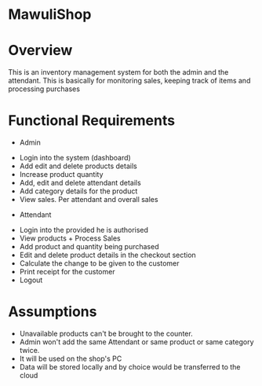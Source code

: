 # MawuliShop
# Overview
This is an inventory management system for both the admin and the attendant. This is basically for monitoring sales, keeping track of items and processing purchases

# Functional Requirements

* Admin
- Login into the system (dashboard)
- Add edit and delete products details 
- Increase product quantity
- Add, edit and delete attendant details
- Add category details for the product
- View sales. Per attendant and overall sales 

* Attendant
- Login into the provided he is authorised
- View products
      + Process Sales
- Add product and quantity being purchased
- Edit and delete product details in the checkout section
- Calculate the change to be given to the customer
- Print receipt for the customer 
- Logout


# Assumptions
- Unavailable products can't be brought to the counter.
- Admin won't add the same Attendant or same product or same category twice. 
- It will be used on the shop's PC
- Data will be stored locally and by choice would be transferred to the cloud





